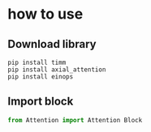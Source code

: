 # how to use

## Download library

```
pip install timm
pip install axial_attention
pip install einops
```

## Import block

```python
from Attention import Attention Block
```